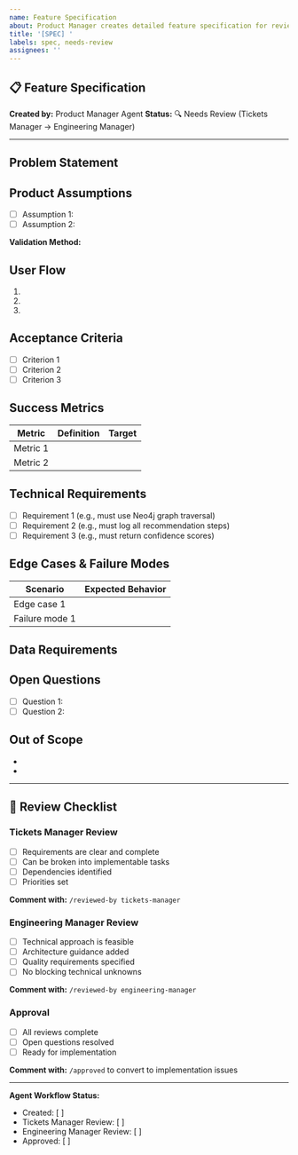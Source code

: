 ```yaml
---
name: Feature Specification
about: Product Manager creates detailed feature specification for review
title: '[SPEC] '
labels: spec, needs-review
assignees: ''
---
```


## 📋 Feature Specification

**Created by:** Product Manager Agent
**Status:** 🔍 Needs Review (Tickets Manager → Engineering Manager)

---

## Problem Statement
<!-- What user problem does this solve? Why is it important? -->



## Product Assumptions
<!-- What assumptions are we testing? How will we validate them? -->

- [ ] Assumption 1:
- [ ] Assumption 2:

**Validation Method:**


## User Flow
<!-- Step-by-step interaction from user's perspective -->

1.
2.
3.

## Acceptance Criteria
<!-- Clear, measurable, testable criteria -->

- [ ] Criterion 1
- [ ] Criterion 2
- [ ] Criterion 3

## Success Metrics
<!-- How do we know if this works? -->

| Metric | Definition | Target |
|--------|------------|--------|
| Metric 1 | | |
| Metric 2 | | |

## Technical Requirements
<!-- High-level technical needs -->

- [ ] Requirement 1 (e.g., must use Neo4j graph traversal)
- [ ] Requirement 2 (e.g., must log all recommendation steps)
- [ ] Requirement 3 (e.g., must return confidence scores)

## Edge Cases & Failure Modes

| Scenario | Expected Behavior |
|----------|-------------------|
| Edge case 1 | |
| Failure mode 1 | |

## Data Requirements
<!-- What data do we need? What format? What quality? -->



## Open Questions
<!-- Needs research/decision before implementation -->

- [ ] Question 1:
- [ ] Question 2:

## Out of Scope
<!-- Explicitly list what this feature does NOT include -->

-
-

---

## 🔄 Review Checklist

### Tickets Manager Review
- [ ] Requirements are clear and complete
- [ ] Can be broken into implementable tasks
- [ ] Dependencies identified
- [ ] Priorities set

**Comment with:** `/reviewed-by tickets-manager`

### Engineering Manager Review
- [ ] Technical approach is feasible
- [ ] Architecture guidance added
- [ ] Quality requirements specified
- [ ] No blocking technical unknowns

**Comment with:** `/reviewed-by engineering-manager`

### Approval
- [ ] All reviews complete
- [ ] Open questions resolved
- [ ] Ready for implementation

**Comment with:** `/approved` to convert to implementation issues

---

<!-- DO NOT DELETE BELOW THIS LINE -->
**Agent Workflow Status:**
- Created: [ ]
- Tickets Manager Review: [ ]
- Engineering Manager Review: [ ]
- Approved: [ ]
